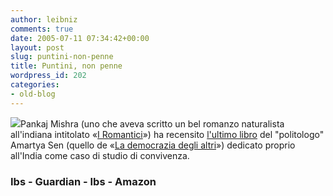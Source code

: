```yaml
---
author: leibniz
comments: true
date: 2005-07-11 07:34:42+00:00
layout: post
slug: puntini-non-penne
title: Puntini, non penne
wordpress_id: 202
categories:
- old-blog
---
```


![](http://images.amazon.com/images/P/0374105839.01._PE34_SCMZZZZZZZ_.jpg)Pankaj Mishra (uno che aveva scritto un bel romanzo naturalista all'indiana intitolato «[I Romantici](http://www.internetbookshop.it/ser/serdsp.asp?shop=1&c=NPF0JFTQU1LOU)») ha recensito [l'ultimo libro](http://books.guardian.co.uk/review/story/0,12084,1523498,00.html) del "politologo" Amartya Sen (quello de «[La democrazia degli altri](http://www.internetbookshop.it/ser/serdsp.asp?shop=1&c=GBEPG0ZLI1GKW)») dedicato proprio all'India come caso di studio di convivenza.  



### Ibs - Guardian - Ibs - Amazon  



  
  
  
  

